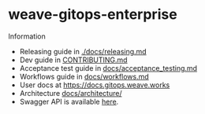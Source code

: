 # weave-gitops-enterprise

Information

- Releasing guide in [./docs/releasing.md](./docs/releasing.md)
- Dev guide in [CONTRIBUTING.md](./CONTRIBUTING.md)
- Acceptance test guide in [docs/acceptance_testing.md](./docs/acceptance_testing.md)
- Workflows guide in [docs/workflows.md](./docs/workflows.md)
- User docs at https://docs.gitops.weave.works
- Architecture [docs/architecture/](./docs/architecture/)
- Swagger API is available [here](./cmd/clusters-service/api/cluster_services.swagger.json).

